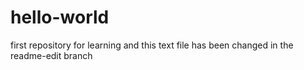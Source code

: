 # hello-world
first repository for learning
and this text file has been changed in the readme-edit branch
